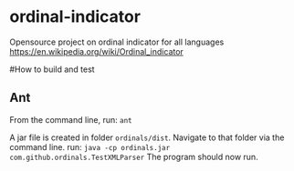 # ordinal-indicator
Opensource project on ordinal indicator for all languages https://en.wikipedia.org/wiki/Ordinal_indicator

#How to build and test
## Ant
From the command line, 
run: `ant`

A jar file is created in folder `ordinals/dist`. Navigate to that
folder via the command line. 
run: `java -cp ordinals.jar com.github.ordinals.TestXMLParser`
The program should now run.

